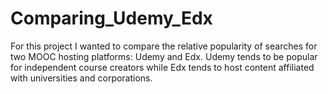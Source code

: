 # Comparing_Udemy_Edx
 For this project I wanted to compare the relative popularity of searches for two MOOC hosting platforms: Udemy and Edx.  Udemy tends to be popular for independent course creators while Edx tends to host content affiliated with universities and corporations.
